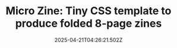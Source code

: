 ---
layout: bookmark
title: 'Micro Zine: Tiny CSS template to produce folded 8-page zines'
tags:
  - Bookmarks
  - Zines
  - CSS
  - HTML
  - Tools
  - Writing
date: 2025-04-21T04:26:21.502Z
created: 2025-04-21T04:26:21.502Z
modified: 2025-04-21T04:26:21.502Z
link: https://github.com/zserge/zine
id: 1019837112
note: oh fuck yeah, I'm definitely going to use this 👏🏼👏🏼
image: https://opengraph.githubassets.com/929a808c525cc6b5e32b3bb2943868e42509d1e6e6dca463b524eaa84f3f7b5e/zserge/zine
---